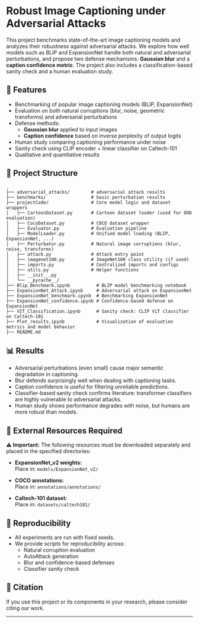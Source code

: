 # Robust Image Captioning under Adversarial Attacks

This project benchmarks state-of-the-art image captioning models and analyzes their robustness against adversarial attacks. We explore how well models such as BLIP and ExpansionNet handle both natural and adversarial perturbations, and propose two defense mechanisms: **Gaussian blur** and a **caption confidence metric**. The project also includes a classification-based sanity check and a human evaluation study.

## 📌 Features

- Benchmarking of popular image captioning models (BLIP, ExpansionNet)
- Evaluation on both natural corruptions (blur, noise, geometric transforms) and adversarial perturbations
- Defense methods:
  - **Gaussian blur** applied to input images
  - **Caption confidence** based on inverse perplexity of output logits
- Human study comparing captioning performance under noise
- Sanity check using CLIP encoder + linear classifier on Caltech-101
- Qualitative and quantitative results

## 📁 Project Structure

```
.
├── adversarial_attacks/        # adversarial attack results
├── benchmarks/                 # basic perturbation results
├── projectCode/                # Core model logic and dataset wrappers
│   ├── CartoonDataset.py       # Cartoon dataset loader (used for OOD evaluation)
│   ├── CocoDataset.py          # COCO dataset wrapper
│   ├── Evaluator.py            # Evaluation pipeline
│   ├── ModelLoader.py          # Unified model loading (BLIP, ExpansionNet, ...)
│   ├── Perturbator.py          # Natural image corruptions (blur, noise, transforms)
│   ├── attack.py               # Attack entry point
│   ├── imagenet100.py          # ImageNet100 class utility (if used)
│   ├── imports.py              # Centralized imports and configs
│   ├── utils.py                # Helper functions
│   ├── __init__.py
│   └── __pycache__/
├── Blip_Benchmark.ipynb          # BLIP model benchmarking notebook
├── ExpansionNet_Attack.ipynb     # Adversarial attack on ExpansionNet
├── ExpansionNet_benchmark.ipynb  # Benchmarking ExpansionNet
├── ExpansionNet_confidence.ipynb # Confidence-based defense on ExpansionNet
├── VIT_Classification.ipynb      # Sanity check: CLIP ViT classifier on Caltech-101
├── Plot_results.ipynb            # Visualization of evaluation metrics and model behavior
├── README.md
```


## 📊 Results

- Adversarial perturbations (even small) cause major semantic degradation in captioning.
- Blur defends surprisingly well when dealing with captioning tasks.
- Caption confidence is useful for filtering unreliable predictions.
- Classifier-based sanity check confirms literature: transformer classifiers are highly vulnerable to adversarial attacks.
- Human study shows performance degrades with noise, but humans are more robust than models.

## 📂 External Resources Required

⚠️ **Important:** The following resources must be downloaded separately and placed in the specified directories:

- **ExpansionNet_v2 weights:**  
  Place in: `models/ExpansionNet_v2/`

- **COCO annotations:**  
  Place in: `annotations/annotations/`

- **Caltech-101 dataset:**  
  Place in: `datasets/caltech101/`

## 🧪 Reproducibility

- All experiments are run with fixed seeds.
- We provide scripts for reproducibility across:
  - Natural corruption evaluation
  - AutoAttack generation
  - Blur and confidence-based defenses
  - Classifier sanity check

## 📝 Citation

If you use this project or its components in your research, please consider citing our work.

---
